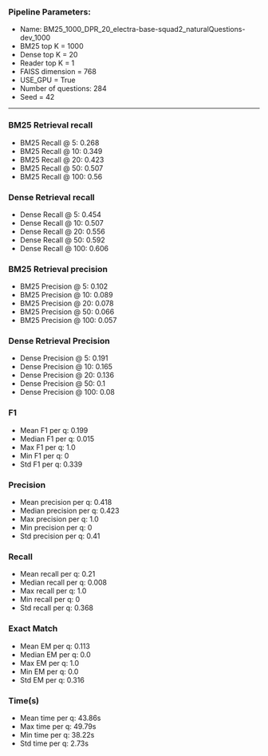 ### Pipeline Parameters:
* Name: BM25_1000_DPR_20_electra-base-squad2_naturalQuestions-dev_1000
* BM25 top K = 1000
* Dense top K = 20
* Reader top K = 1
* FAISS dimension = 768
* USE_GPU = True
* Number of questions: 284
* Seed = 42
------
### BM25 Retrieval recall 
* BM25 Recall @ 5: 0.268
* BM25 Recall @ 10: 0.349
* BM25 Recall @ 20: 0.423
* BM25 Recall @ 50: 0.507
* BM25 Recall @ 100: 0.56
### Dense Retrieval recall 
* Dense Recall @ 5: 0.454
* Dense Recall @ 10: 0.507
* Dense Recall @ 20: 0.556
* Dense Recall @ 50: 0.592
* Dense Recall @ 100: 0.606
### BM25 Retrieval precision 
* BM25 Precision @ 5: 0.102
* BM25 Precision @ 10: 0.089
* BM25 Precision @ 20: 0.078
* BM25 Precision @ 50: 0.066
* BM25 Precision @ 100: 0.057
### Dense Retrieval Precision 
* Dense Precision @ 5: 0.191
* Dense Precision @ 10: 0.165
* Dense Precision @ 20: 0.136
* Dense Precision @ 50: 0.1
* Dense Precision @ 100: 0.08
### F1 
* Mean F1 per q: 0.199
* Median F1 per q: 0.015
* Max F1 per q: 1.0
* Min F1 per q: 0
* Std F1 per q: 0.339
### Precision 
* Mean precision per q: 0.418
* Median precision per q: 0.423
* Max precision per q: 1.0
* Min precision per q: 0
* Std precision per q: 0.41
### Recall 
* Mean recall per q: 0.21
* Median recall per q: 0.008
* Max recall per q: 1.0
* Min recall per q: 0
* Std recall per q: 0.368
### Exact Match 
* Mean EM per q: 0.113
* Median EM per q: 0.0
* Max EM per q: 1.0
* Min EM per q: 0.0
* Std EM per q: 0.316
### Time(s) 
* Mean time per q: 43.86s
* Max time per q: 49.79s
* Min time per q: 38.22s
* Std time per q: 2.73s
